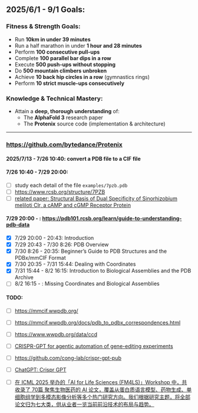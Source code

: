## 2025/6/1 - 9/1 Goals:
### **Fitness & Strength Goals:**  
- Run **10km in under 39 minutes**
- Run a half marathon in under **1 hour and 28 minutes**
- Perform **100 consecutive pull-ups**  
- Complete **100 parallel bar dips in a row**  
- Execute **500 push-ups without stopping**  
- Do **500 mountain climbers unbroken**  
- Achieve **10 back hip circles in a row** (gymnastics rings)  
- Perform **10 strict muscle-ups consecutively**  

### **Knowledge & Technical Mastery:**  
- Attain a **deep, thorough understanding** of:  
  - The **AlphaFold 3** research paper  
  - The **Protenix** source code (implementation & architecture)  

---

### https://github.com/bytedance/Protenix

#### 2025/7/13 - 7/26 10:40: convert a PDB file to a CIF file
#### 7/26 10:40 - 7/29 20:00: 
- [ ] study each detail of the file `examples/7pzb.pdb`
- [ ] https://www.rcsb.org/structure/7PZB
- [ ] [related paper: Structural Basis of Dual Specificity of Sinorhizobium meliloti Clr, a cAMP and cGMP Receptor Protein](https://journals.asm.org/doi/10.1128/mbio.03028-22)

#### 7/29 20:00 - : https://pdb101.rcsb.org/learn/guide-to-understanding-pdb-data
- [x] 7/29 20:00 - 20:43: Introduction
- [x] 7/29 20:43 - 7/30 8:26: PDB Overview
- [x] 7/30 8:26 - 20:35: Beginner’s Guide to PDB Structures and the PDBx/mmCIF Format
- [x] 7/30 20:35 - 7/31 15:44: Dealing with Coordinates
- [x] 7/31 15:44 - 8/2 16:15: Introduction to Biological Assemblies and the PDB Archive
- [ ] 8/2  16:15 - : Missing Coordinates and Biological Assemblies

#### TODO:
- [ ] https://mmcif.wwpdb.org/
- [ ] https://mmcif.wwpdb.org/docs/pdb_to_pdbx_correspondences.html
- [ ] https://www.wwpdb.org/data/ccd
- [ ] [CRISPR-GPT for agentic automation of gene-editing experiments](https://www.nature.com/articles/s41551-025-01463-z)
- [ ] https://github.com/cong-lab/crispr-gpt-pub
- [ ] [ChatGPT: Crispr GPT](https://chatgpt.com/g/g-O0Xk9QlqJ-crispr-gpt)
- [ ] [在 ICML 2025 举办的「AI for Life Sciences (FM4LS)」Workshop 中，共收录了 70篇 聚焦生物医药的 AI 论文，覆盖从蛋白质语言模型、药物生成、单细胞组学到多模态影像分析等多个热门研究方向。我们根据研究主题，将全部论文归为七大类，供从业者一览当前前沿技术的布局与趋势。](https://mp.weixin.qq.com/s/EtFgcSMvxFa2Npmtc1wlIA)

